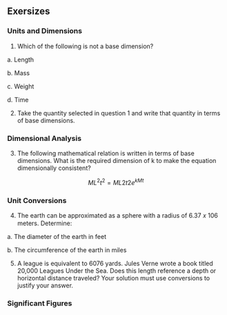 ## Exersizes

### Units and Dimensions

1. Which of the following is not a base dimension?

a. Length

b. Mass

c. Weight

d. Time

2. Take the quantity selected in question 1 and write that quantity in terms of base dimensions.

### Dimensional Analysis

3. The following mathematical relation is written in terms of base dimensions. What is the required dimension of k to make the equation dimensionally consistent?

$$ ML^{2}t^{2} = ML{2}t{2}e^{kMt} $$

### Unit Conversions

4. The earth can be approximated as a sphere with a radius of 6.37 𝑥 106 meters. Determine:

a. The diameter of the earth in feet

b. The circumference of the earth in miles

5. A league is equivalent to 6076 yards. Jules Verne wrote a book titled 20,000 Leagues
Under the Sea. Does this length reference a depth or horizontal distance traveled? Your
solution must use conversions to justify your answer.

### Significant Figures

